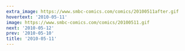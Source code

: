 ```yaml
---
extra_image: https://www.smbc-comics.com/comics/20100511after.gif
hovertext: '2010-05-11'
image: https://www.smbc-comics.com/comics/20100511.gif
next: '2010-05-12'
prev: '2010-05-10'
title: '2010-05-11'
---
```

